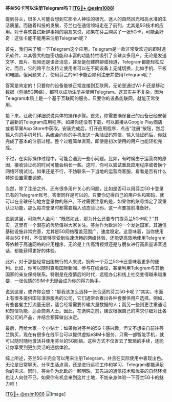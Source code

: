 **芬兰5G卡可以注册Telegram吗？[[TG💪+ @esim1088](https://t.me/s/esim1088)]**

提到芬兰，很多人可能会想到它那令人神往的极光、迷人的自然风光和高水准的生活质量。而随着科技的发展，芬兰也在通信领域走在了前列，尤其是5G技术的应用。对于喜欢尝试新鲜事物的朋友来说，如果在芬兰购买了一张5G卡，可能会好奇：这张卡能不能用来注册Telegram呢？

首先，我们来了解一下Telegram这个应用。Telegram是一款非常受欢迎的即时通讯软件，以其强大的加密功能和丰富的功能特性吸引了全球众多用户。无论是发送文字、图片、视频还是语音消息，甚至是创建群聊或频道，Telegram都能轻松应对。而且，它的跨平台支持让使用者可以在不同设备上无缝切换，比如手机、平板和电脑。但问题来了，使用芬兰的5G卡能否顺利注册并使用Telegram呢？

答案是肯定的！只要你的设备能够正常连接到互联网，无论是通过Wi-Fi还是移动数据（包括5G网络），都可以成功注册并使用Telegram。这其实并不复杂，因为Telegram本质上是一个基于互联网的服务，只要你的设备能联网，就能正常使用。

接下来，让我们详细说说具体的操作步骤。首先，你需要确保自己的设备已经安装了最新的Telegram应用程序。如果你还没有下载，可以直接从Google Play商店或者苹果App Store中获取。安装完成后，打开应用程序，点击“注册”按钮，然后输入你的手机号码。系统会向你的手机发送一条验证码短信，输入验证码后，你就完成了基本的注册过程。整个过程简单直观，即使是初次使用的用户也能轻松完成。

不过，在实际操作过程中，可能会遇到一些小问题。比如，有时候由于运营商的原因，接收验证码的时间可能会稍长一些。这时，你可以尝试重启应用程序或者换个网络环境试试。如果还是不行，不妨联系一下当地的运营商客服，看看是否有什么特殊设置需要调整。

当然，除了注册之外，还有很多用户关心的问题，比如是否可以用芬兰5G卡登录已有的Telegram账号。答案同样是可以的。只要你记得自己的用户名和密码，就可以在全球任何地方登录你的账户。不过需要注意的是，如果你的账号绑定了双重认证功能，那么每次登录时都需要输入动态验证码，这一点要提前准备好。

说到这里，可能有人会问：“既然如此，那为什么还要专门提芬兰5G卡呢？”其实，这里有一个潜在的优势值得大家关注。芬兰作为欧洲的一个发达国家，其通信基础设施非常完善，尤其是5G网络覆盖范围广、速度稳定。这意味着，当你使用芬兰5G卡时，不仅能够享受到快速流畅的网络体验，还能更高效地使用Telegram等依赖于高速网络的应用程序。无论是上传高清视频还是与朋友进行高质量语音通话，都能获得更好的体验。

此外，对于那些经常出国旅行的人来说，拥有一个芬兰5G卡还意味着更多的便利。比如，你可以随时查看国际新闻、参与在线会议，甚至利用Telegram与其他国家的亲友保持联系。特别是在疫情后的时代，远程办公和线上社交变得越来越重要，一张优质的SIM卡无疑会成为你的得力助手。

说到这里，或许你会想：“那我该怎么选择一张合适的芬兰5G卡呢？”其实，市面上有很多提供国际漫游服务的公司，它们通常会推出各种套餐供用户选择。例如，有些套餐主打流量无限，适合经常需要传输大量数据的人；而另一些则更注重通话和短信功能，适合商务人士。因此，在选购之前，建议根据自己的需求仔细对比各家公司的产品，并结合预算做出决定。

最后，再给大家一个小贴士：如果你对芬兰的5G卡感兴趣，但又不想亲自前往芬兰购买，现在有很多在线平台可以提供虚拟eSIM卡服务。只需一部智能手机，就可以随时随地激活并使用芬兰的5G网络。这种方式不仅省去了繁琐的手续，还能让你享受到更加灵活的通信体验。

综上所述，芬兰5G卡完全可以用来注册Telegram，并且在实际使用中表现出色。无论是日常聊天、分享生活点滴，还是进行远程工作和学习，Telegram都能满足你的需求。同时，芬兰作为北欧的一颗明珠，其先进的通信技术和优美的自然环境也让人向往不已。如果你有机会来到这片土地，不妨亲身体验一下芬兰5G卡的魅力吧！

[[TG💪+ @esim1088](https://t.me/s/esim1088) ![Image](https://i.postimg.cc/4NQfJmqS/Snipaste-2025-05-13-00-14-12.png)]